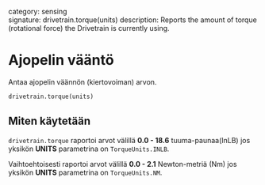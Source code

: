 category: sensing  
signature: drivetrain.torque(units)
description: Reports the amount of torque (rotational force) the Drivetrain is currently using.

# Ajopelin vääntö

Antaa ajopelin väännön (kiertovoiman) arvon.

```python
drivetrain.torque(units)
```

## Miten käytetään

`drivetrain.torque` raportoi arvot välillä **0.0 - 18.6** tuuma-paunaa(InLB) jos yksikön **UNITS** parametrina on `TorqueUnits.INLB`.

Vaihtoehtoisesti raportoi arvot välillä **0.0 - 2.1** Newton-metriä (Nm) jos yksikön **UNITS** parametrina on `TorqueUnits.NM`.

<advanced>
</advanced>
